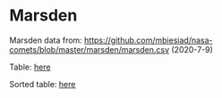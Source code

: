 
# Marsden
Marsden data from: https://github.com/mbiesiad/nasa-comets/blob/master/marsden/marsden.csv
(2020-7-9)

Table: 
[here](https://github.com/mbiesiad/soho-comet-discoverers/blob/master/NonKreutz/Marsden/summary/summary-1.csv)

Sorted table:
[here](https://github.com/mbiesiad/soho-comet-discoverers/blob/master/NonKreutz/Marsden/summary/summary-1-sorted.csv)

